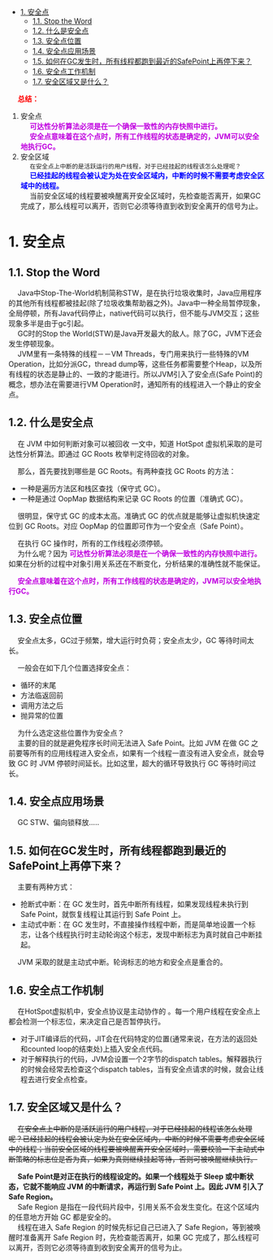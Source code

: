 

<!-- TOC -->

- [1. 安全点](#1-安全点)
    - [1.1. Stop the Word](#11-stop-the-word)
    - [1.2. 什么是安全点](#12-什么是安全点)
    - [1.3. 安全点位置](#13-安全点位置)
    - [1.4. 安全点应用场景](#14-安全点应用场景)
    - [1.5. 如何在GC发生时，所有线程都跑到最近的SafePoint上再停下来？](#15-如何在gc发生时所有线程都跑到最近的safepoint上再停下来)
    - [1.6. 安全点工作机制](#16-安全点工作机制)
    - [1.7. 安全区域又是什么？](#17-安全区域又是什么)

<!-- /TOC -->

&emsp; **<font color = "red">总结：</font>**  
1. 安全点  
&emsp; **<font color = "clime">可达性分析算法必须是在一个确保一致性的内存快照中进行。</font>**   
&emsp; **<font color = "clime">安全点意味着在这个点时，所有工作线程的状态是确定的，JVM可以安全地执行GC。</font>**  
2. 安全区域  
&emsp; `在安全点上中断的是活跃运行的用户线程，对于已经挂起的线程该怎么处理呢？`  
&emsp; **<font color = "blue">已经挂起的线程会被认定为处在安全区域内，中断的时候不需要考虑安全区域中的线程。</font>**  
&emsp; 当前安全区域的线程要被唤醒离开安全区域时，先检查能否离开，如果GC完成了，那么线程可以离开，否则它必须等待直到收到安全离开的信号为止。  

# 1. 安全点  
<!--
http://www.mamicode.com/info-detail-2913659.html
https://blog.csdn.net/baichoufei90/article/details/85097727
https://blog.csdn.net/qian_348840260/article/details/88819502
聊聊JVM（九）理解进入safepoint时如何让Java线程全部阻塞
https://blog.csdn.net/ITer_ZC/article/details/41892567?utm_medium=distribute.pc_relevant.none-task-blog-BlogCommendFromMachineLearnPai2-5.control&depth_1-utm_source=distribute.pc_relevant.none-task-blog-BlogCommendFromMachineLearnPai2-5.control
抢先式中断
https://mp.weixin.qq.com/s/3YHHtuPENiV_2ZXfHHuD4A

-->

## 1.1. Stop the Word

<!-- =
*** https://blog.csdn.net/u011918260/article/details/70047159?utm_medium=distribute.pc_relevant.none-task-blog-BlogCommendFromMachineLearnPai2-11.control&depth_1-utm_source=distribute.pc_relevant.none-task-blog-BlogCommendFromMachineLearnPai2-11.control

https://blog.csdn.net/u011918260/article/details/70047159?utm_medium=distribute.pc_relevant.none-task-blog-BlogCommendFromMachineLearnPai2-11.control&depth_1-utm_source=distribute.pc_relevant.none-task-blog-BlogCommendFromMachineLearnPai2-11.control
-->

&emsp; Java中Stop-The-World机制简称STW，是在执行垃圾收集时，Java应用程序的其他所有线程都被挂起(除了垃圾收集帮助器之外)。Java中一种全局暂停现象，全局停顿，所有Java代码停止，native代码可以执行，但不能与JVM交互；这些现象多半是由于gc引起。  
&emsp; GC时的Stop the World(STW)是Java开发最大的敌人。除了GC，JVM下还会发生停顿现象。  
&emsp; JVM里有一条特殊的线程－－VM Threads，专门用来执行一些特殊的VM Operation，比如分派GC，thread dump等，这些任务都需要整个Heap，以及所有线程的状态是静止的、一致的才能进行。所以JVM引入了安全点(Safe Point)的概念，想办法在需要进行VM Operation时，通知所有的线程进入一个静止的安全点。  

<!-- 
&emsp; 除了GC，其他触发安全点的VM Operation包括：  
1. JIT相关，比如Code deoptimization， Flushing code cache ；  
2. Class redefinition(e.g. javaagent，AOP代码植入的产生的instrumentation) ；  
3. Biased lock revocation 取消偏向锁 ；  
4. Various debug operation (e.g. thread dump or deadlock check)；  
-->


## 1.2. 什么是安全点  
&emsp; 在 JVM 中如何判断对象可以被回收 一文中，知道 HotSpot 虚拟机采取的是可达性分析算法。即通过 GC Roots 枚举判定待回收的对象。  

&emsp; 那么，首先要找到哪些是 GC Roots。有两种查找 GC Roots 的方法：  

* 一种是遍历方法区和栈区查找（保守式 GC）。  
* 一种是通过 OopMap 数据结构来记录 GC Roots 的位置（准确式 GC）。  

&emsp; 很明显，保守式 GC 的成本太高。准确式 GC 的优点就是能够让虚拟机快速定位到 GC Roots。对应 OopMap 的位置即可作为一个安全点（Safe Point）。  

&emsp; 在执行 GC 操作时，所有的工作线程必须停顿。  
&emsp; 为什么呢？因为 **<font color = "clime">可达性分析算法必须是在一个确保一致性的内存快照中进行。</font>** 如果在分析的过程中对象引用关系还在不断变化，分析结果的准确性就不能保证。  

&emsp; **<font color = "clime">安全点意味着在这个点时，所有工作线程的状态是确定的，JVM可以安全地执行GC。</font>**  

## 1.3. 安全点位置  
&emsp; 安全点太多，GC过于频繁，增大运行时负荷；安全点太少，GC 等待时间太长。  

&emsp; 一般会在如下几个位置选择安全点：  

* 循环的末尾
* 方法临返回前
* 调用方法之后
* 抛异常的位置

&emsp; 为什么选定这些位置作为安全点？  
&emsp; 主要的目的就是避免程序长时间无法进入 Safe Point。比如 JVM 在做 GC 之前要等所有的应用线程进入安全点，如果有一个线程一直没有进入安全点，就会导致 GC 时 JVM 停顿时间延长。比如这里，超大的循环导致执行 GC 等待时间过长。  

## 1.4. 安全点应用场景  
&emsp; GC STW、偏向锁释放.....

## 1.5. 如何在GC发生时，所有线程都跑到最近的SafePoint上再停下来？  
&emsp; 主要有两种方式：  

* 抢断式中断：在 GC 发生时，首先中断所有线程，如果发现线程未执行到 Safe Point，就恢复线程让其运行到 Safe Point 上。
* 主动式中断：在 GC 发生时，不直接操作线程中断，而是简单地设置一个标志，让各个线程执行时主动轮询这个标志，发现中断标志为真时就自己中断挂起。

&emsp; JVM 采取的就是主动式中断。轮询标志的地方和安全点是重合的。  

## 1.6. 安全点工作机制  
&emsp; 在HotSpot虚拟机中，安全点协议是主动协作的 。每一个用户线程在安全点上都会检测一个标志位，来决定自己是否暂停执行。  

* 对于JIT编译后的代码，JIT会在代码特定的位置(通常来说，在方法的返回处和counted loop的结束处)上插入安全点代码。
* 对于解释执行的代码，JVM会设置一个2字节的dispatch tables。解释器执行的时候会经常去检查这个dispatch tables，当有安全点请求的时候，就会让线程去进行安全点检查。

## 1.7. 安全区域又是什么？  
&emsp; ~~在安全点上中断的是活跃运行的用户线程，对于已经挂起的线程该怎么处理呢？已经挂起的线程会被认定为处在安全区域内，中断的时候不需要考虑安全区域中的线程；当前安全区域的线程要被唤醒离开安全区域时，需要校验一下主动式中断策略的标志位是否为真，如果为真则继续挂起等待，否则可被唤醒继续执行。~~  

&emsp; **Safe Point是对正在执行的线程设定的。如果一个线程处于 Sleep 或中断状态，它就不能响应 JVM 的中断请求，再运行到 Safe Point 上。因此 JVM 引入了 Safe Region。**  
&emsp; Safe Region 是指在一段代码片段中，引用关系不会发生变化。在这个区域内的任意地方开始 GC 都是安全的。  
&emsp; 线程在进入 Safe Region 的时候先标记自己已进入了 Safe Region，等到被唤醒时准备离开 Safe Region 时，先检查能否离开，如果 GC 完成了，那么线程可以离开，否则它必须等待直到收到安全离开的信号为止。  
